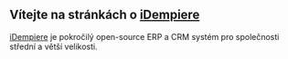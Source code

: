 ## Vítejte na stránkách o [iDempiere](http://idempiere.cz)

[iDempiere](http://idempiere.cz) je pokročilý open-source ERP a CRM systém 
pro společnosti střední a větší velikosti.

<script>
var language = navigator.language || navigator.browserLanguage; 
if (language !== 'cs') { location.replace('http://idempiere.cz/index_en'); }
</script>
